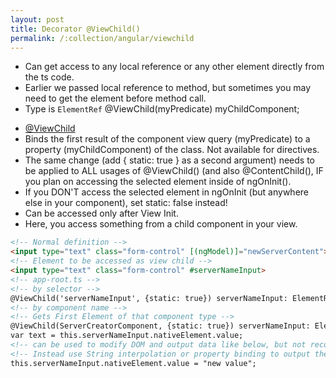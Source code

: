 ```yaml
---
layout: post
title: Decorator @ViewChild()
permalink: /:collection/angular/viewchild
---
```


- Can get access to any local reference or any other element directly from the ts code.
- Earlier we passed local reference to method, but sometimes you may need to get the element before method call.
- Type is `ElementRef`
@ViewChild(myPredicate) myChildComponent;
* [@ViewChild](https://angular.io/api/core/ViewChild)
* Binds the first result of the component view query (myPredicate) to a property (myChildComponent) of the class. Not available for directives.
* The same change (add { static: true } as a second argument) needs to be applied to ALL usages of @ViewChild() (and also @ContentChild(), IF you plan on accessing the selected element inside of ngOnInit().
* If you DON'T access the selected element in ngOnInit (but anywhere else in your component), set static: false instead!
* Can be accessed only after View Init.
* Here, you access something from a child component in your view.

```html
<!-- Normal definition -->
<input type="text" class="form-control" [(ngModel)]="newServerContent">
<!-- Element to be accessed as view child -->
<input type="text" class="form-control" #serverNameInput>
<!-- app-root.ts -->
<!-- by selector -->
@ViewChild('serverNameInput', {static: true}) serverNameInput: ElementRef; 
<!-- by component name -->
<!-- Gets First Element of that component type -->
@ViewChild(ServerCreatorComponent, {static: true}) serverNameInput: ElementRef;
var text = this.serverNameInput.nativeElement.value;
<!-- can be used to modify DOM and output data like below, but not recommended. -->
<!-- Instead use String interpolation or property binding to output the data. -->
this.serverNameInput.nativeElement.value = "new value";
```

